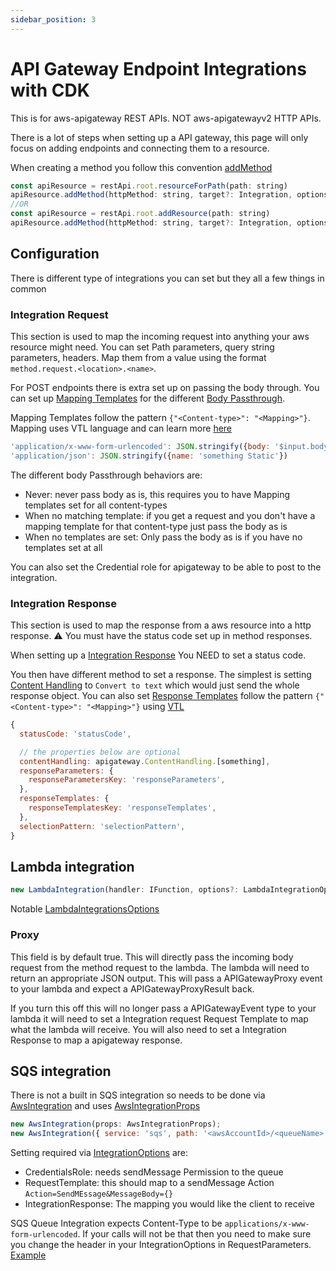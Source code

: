 ```yaml
---
sidebar_position: 3
---
```


# API Gateway Endpoint Integrations with CDK

This is for aws-apigateway REST APIs. NOT aws-apigatewayv2 HTTP APIs.

There is a lot of steps when setting up a API gateway, this page will only focus on adding endpoints and connecting them to a resource.

When creating a method you follow this convention [addMethod](https://docs.aws.amazon.com/cdk/api/v2/docs/aws-cdk-lib.aws_apigateway.IResource.html#addwbrmethodhttpmethod-target-options)

```js
const apiResource = restApi.root.resourceForPath(path: string)
apiResource.addMethod(httpMethod: string, target?: Integration, options?: MethodOptions)
//OR
const apiResource = restApi.root.addResource(path: string)
apiResource.addMethod(httpMethod: string, target?: Integration, options?: MethodOptions)
```

## Configuration

There is different type of integrations you can set but they all a few things in common

### Integration Request

This section is used to map the incoming request into anything your aws resource might need. You can set Path parameters, query string parameters, headers. Map them from a value using the format `method.request.<location>.<name>`.

For POST endpoints there is extra set up on passing the body through. You can set up [Mapping Templates](https://docs.aws.amazon.com/cdk/api/v2/docs/aws-cdk-lib.aws_apigateway.IntegrationOptions.html#requesttemplates) for the different [Body Passthrough](https://docs.aws.amazon.com/cdk/api/v2/docs/aws-cdk-lib.aws_apigateway.PassthroughBehavior.html).

Mapping Templates follow the pattern `{"<Content-type>": "<Mapping>"}`. Mapping uses VTL language and can learn more [here](https://docs.aws.amazon.com/apigateway/latest/developerguide/api-gateway-mapping-template-reference.html)

```js
'application/x-www-form-urlencoded': JSON.stringify({body: '$input.body'})
'application/json': JSON.stringify({name: 'something Static'})
```

The different body Passthrough behaviors are:

- Never: never pass body as is, this requires you to have Mapping templates set for all content-types
- When no matching template: if you get a request and you don't have a mapping template for that content-type just pass the body as is
- When no templates are set: Only pass the body as is if you have no templates set at all

You can also set the Credential role for apigateway to be able to post to the integration.

### Integration Response

This section is used to map the response from a aws resource into a http response. ⚠️ You must have the status code set up in method responses.

When setting up a [Integration Response](https://docs.aws.amazon.com/cdk/api/v2/docs/aws-cdk-lib.aws_apigateway.IntegrationResponse.html) You NEED to set a status code.

You then have different method to set a response. The simplest is setting [Content Handling](https://docs.aws.amazon.com/cdk/api/v2/docs/aws-cdk-lib.aws_apigateway.ContentHandling.html) to `Convert to text` which would just send the whole response object. You can also set [Response Templates](https://docs.aws.amazon.com/cdk/api/v2/docs/aws-cdk-lib.aws_apigateway.IntegrationResponse.html#responsetemplates) follow the pattern `{"<Content-type>": "<Mapping>"}` using [VTL](https://docs.aws.amazon.com/apigateway/latest/developerguide/api-gateway-mapping-template-reference.html)

```js
{
  statusCode: 'statusCode',

  // the properties below are optional
  contentHandling: apigateway.ContentHandling.[something],
  responseParameters: {
    responseParametersKey: 'responseParameters',
  },
  responseTemplates: {
    responseTemplatesKey: 'responseTemplates',
  },
  selectionPattern: 'selectionPattern',
}
```

## Lambda integration

```js title="Initializing a lambda integration"
new LambdaIntegration(handler: IFunction, options?: LambdaIntegrationOptions)
```

Notable [LambdaIntegrationsOptions](https://docs.aws.amazon.com/cdk/api/v2/docs/aws-cdk-lib.aws_apigateway.LambdaIntegrationOptions.html)

### Proxy

This field is by default true. This will directly pass the incoming body request from the method request to the lambda. The lambda will need to return an appropriate JSON output. This will pass a APIGatewayProxy event to your lambda and expect a APIGatewayProxyResult back.

If you turn this off this will no longer pass a APIGatewayEvent type to your lambda it will need to set a Integration request Request Template to map what the lambda will receive. You will also need to set a Integration Response to map a apigateway response.

## SQS integration

There is not a built in SQS integration so needs to be done via [AwsIntegration](https://docs.aws.amazon.com/cdk/api/v2/docs/aws-cdk-lib.aws_apigateway.AwsIntegration.html) and uses [AwsIntegrationProps](https://docs.aws.amazon.com/cdk/api/v2/docs/aws-cdk-lib.aws_apigateway.AwsIntegrationProps.html)

```js title="Initializing a Queue integration"
new AwsIntegration(props: AwsIntegrationProps);
new AwsIntegration({ service: 'sqs', path: '<awsAccountId>/<queueName>', ...integrationOptions });
```

Setting required via [IntegrationOptions](https://docs.aws.amazon.com/cdk/api/v2/docs/aws-cdk-lib.aws_apigateway.IntegrationOptions.html) are:

- CredentialsRole: needs sendMessage Permission to the queue
- RequestTemplate: this should map to a sendMessage Action `Action=SendMEssage&MessageBody={}`
- IntegrationResponse: The mapping you would like the client to receive

SQS Queue Integration expects Content-Type to be `applications/x-www-form-urlencoded`. If your calls will not be that then you need to make sure you change the header in your IntegrationOptions in RequestParameters. [Example](https://serverlessland.com/patterns/apigw-sqs-sam)
